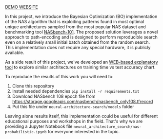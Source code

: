 [DEMO WEBSITE](https://volodymyrlut.github.io/masters-project/)

In this project, we introduce the Bayesian Optimization (BO) implementation of the NAS algorithm that is exploiting patterns found in most optimal unique architectures sampled from the most popular NAS dataset and benchmarking tool [NASbench-101](https://github.com/google-research/nasbench). The proposed solution leverages a novel approach to path-encoding and is designed to perform reproducible search even on a relatively small initial batch obtained from the random search. This implementation does not require any special hardware, it is publicly available.

As a side result of this project, we've developed an [WEB-based explanatory tool](https://volodymyrlut.github.io/masters-project) to explore similar architectures on training time vs test accuracy chart.

To reproduce the results of this work you will need to:

1. Clone this repository
2. Install needed dependencies `pip install -r requirements.txt`
3. Download NASbench 108 epoch file from https://storage.googleapis.com/nasbench/nasbench_only108.tfrecord
4. Put this file under `neural-architecture-search/models` folder

Leaving alone results itself, this implementation could be useful for different educational purposes and workshops in the field. That's why we are providing a Jupyter Notebook file `neural_architecture_search/nas-probabilistic.ipynb` for everyone interested in the topic.
